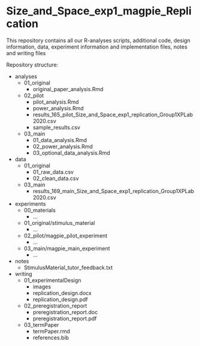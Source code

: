 # Size_and_Space_exp1_magpie_Replication
This repository contains all our R-analyses scripts, additional code, design information, data, experiment information and implementation files, notes and writing files

Repository structure:

- analyses
  - 01_original
    - original_paper_analysis.Rmd
  - 02_pilot
    - pilot_analysis.Rmd
    - power_analysis.Rmd
    - results_165_pilot_Size_and_Space_exp1_replication_Group1XPLab2020.csv
    - sample_results.csv
  - 03_main
    - 01_data_analysis.Rmd
    - 02_power_analysis.Rmd
    - 03_optional_data_analysis.Rmd
- data
  - 01_original
    - 01_raw_data.csv
    - 02_clean_data.csv
  - 03_main
    - results_169_main_Size_and_Space_exp1_replication_Group1XPLab2020.csv
- experiments
  - 00_materials
    - ...
  - 01_original/stimulus_material
    - ...
  - 02_pilot/magpie_pilot_experiment
    - ...
  - 03_main/magpie_main_experiment
    - ...
- notes
  - StimulusMaterial_tutor_feedback.txt
- writing
  - 01_experimentalDesign
    - images
    - replication_design.docx
    - replication_design.pdf
  - 02_preregistration_report
    - preregistration_report.doc
    - preregistration_report.pdf
  - 03_termPaper
    - termPaper.rmd
    - references.bib
